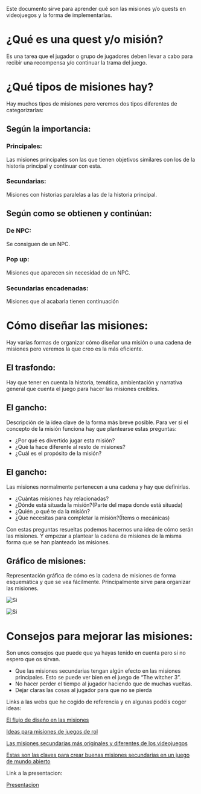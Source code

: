 
Este documento sirve para aprender qué son las misiones y/o quests en videojuegos y la forma de implementarlas.

# ¿Qué es una quest y/o misión?

Es una tarea que el jugador o grupo de jugadores deben llevar a cabo para recibir una recompensa y/o continuar la trama del juego.

# ¿Qué tipos de misiones hay?

Hay muchos tipos de misiones pero veremos dos tipos diferentes de categorizarlas:

## Según la importancia:

### Principales:

 Las misiones principales son las que tienen objetivos similares con los de la historia principal y continuar con esta.

### Secundarias:

Misiones con historias paralelas a las de la historia principal.

## Según como se obtienen y continúan:

### De NPC:

Se consiguen de un NPC.

### Pop up:

Misiones que aparecen sin necesidad de un NPC.

### Secundarias encadenadas: 

Misiones que al acabarla tienen continuación

# Cómo diseñar las misiones:

Hay varias formas de organizar cómo diseñar una misión o una cadena de misiones pero veremos la que creo es la más eficiente.

## El trasfondo:

Hay que tener en cuenta la historia, temática, ambientación y  narrativa general que cuenta el juego para hacer las misiones creíbles.

## El gancho:

Descripción de la idea clave de la forma más breve posible. 
Para ver si el concepto de la misión funciona hay que plantearse estas preguntas:

- ¿Por qué es divertido jugar esta misión?
- ¿Qué la hace diferente al resto de misiones?
- ¿Cuál es el propósito de la misión?

## El gancho:

Las misiones normalmente pertenecen a una cadena y hay que definirlas.

- ¿Cuántas misiones hay relacionadas?
- ¿Dónde está situada la misión?(Parte del mapa donde está situada)
- ¿Quién ,o qué te da la misión?
- ¿Que necesitas para completar la misión?(Ítems o mecánicas)

Con estas preguntas resueltas podemos hacernos una idea de cómo serán las misiones. Y empezar a plantear la cadena de misiones de la misma forma que se han planteado las misiones.

## Gráfico de misiones:

Representación gráfica de cómo es la cadena de misiones de forma esquemática y que se vea fácilmente. Principalmente sirve para organizar las misiones.

![Si](https://cdn.discordapp.com/attachments/865887682718466049/948274697680846948/Contenido.jpg)

![Si](https://cdn.discordapp.com/attachments/865887682718466049/948274697924145172/Esquema.jpg)

# Consejos para mejorar las misiones:

Son unos consejos que puede que ya hayas tenido en cuenta pero si no espero que os sirvan.

- Que las misiones secundarias tengan algún efecto en las misiones principales. Esto se puede ver bien en el juego de “The witcher 3”.
- No hacer perder el tiempo al jugador haciendo que de muchas vueltas.
- Dejar claras las cosas al jugador para que no se pierda






Links a las webs que he cogido de referencia y en algunas podéis coger ideas:

[El flujo de diseño en las misiones](https://www.alaluzdeunabombilla.com/2020/07/07/el-flujo-de-diseno-en-las-misiones/)

[Ideas para misiones de juegos de rol](https://www.ehowenespanol.com/ideas-para-misiones-de-juegos-de-rol_13127111/)

[Las misiones secundarias más originales y diferentes de los videojuegos](https://www.hobbyconsolas.com/reportajes/misiones-secundarias-originales-diferentes-videojuegos-920531)

[Estas son las claves para crear buenas misiones secundarias en un juego de mundo abierto](https://www.3djuegos.com/juegos/articulos/2374/0/estas-son-las-claves-para-crear-buenas-misiones-secundarias-en-un-juego-de-mundo-abierto/)


Link a la presentacion:

[Presentacion](https://docs.google.com/presentation/d/1bnVVeM8rmKt06wrlHRxKfKk_L2INnWWOZOSgwr5A9IA/edit?usp=sharing)





